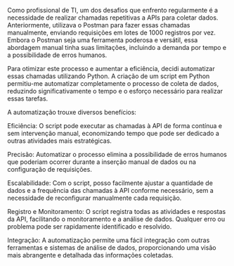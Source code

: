 Como profissional de TI, um dos desafios que enfrento regularmente é a necessidade de realizar chamadas repetitivas a APIs para coletar dados. Anteriormente, utilizava o Postman para fazer essas chamadas manualmente, enviando requisições em lotes de 1000 registros por vez. Embora o Postman seja uma ferramenta poderosa e versátil, essa abordagem manual tinha suas limitações, incluindo a demanda por tempo e a possibilidade de erros humanos.

Para otimizar este processo e aumentar a eficiência, decidi automatizar essas chamadas utilizando Python. A criação de um script em Python permitiu-me automatizar completamente o processo de coleta de dados, reduzindo significativamente o tempo e o esforço necessário para realizar essas tarefas.

A automatização trouxe diversos benefícios:

Eficiência: O script pode executar as chamadas à API de forma contínua e sem intervenção manual, economizando tempo que pode ser dedicado a outras atividades mais estratégicas.

Precisão: Automatizar o processo elimina a possibilidade de erros humanos que poderiam ocorrer durante a inserção manual de dados ou na configuração de requisições.

Escalabilidade: Com o script, posso facilmente ajustar a quantidade de dados e a frequência das chamadas à API conforme necessário, sem a necessidade de reconfigurar manualmente cada requisição.

Registro e Monitoramento: O script registra todas as atividades e respostas da API, facilitando o monitoramento e a análise de dados. Qualquer erro ou problema pode ser rapidamente identificado e resolvido.

Integração: A automatização permite uma fácil integração com outras ferramentas e sistemas de análise de dados, proporcionando uma visão mais abrangente e detalhada das informações coletadas.


